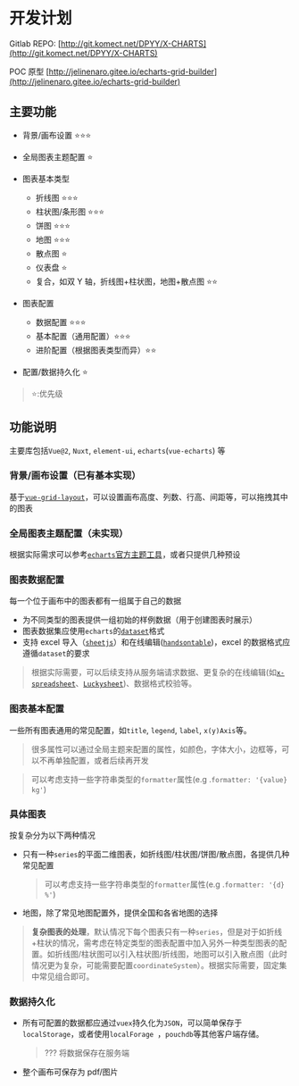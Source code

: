 # 开发计划

Gitlab REPO: [http://git.komect.net/DPYY/X-CHARTS](http://git.komect.net/DPYY/X-CHARTS)

POC 原型 [http://jelinenaro.gitee.io/echarts-grid-builder](http://jelinenaro.gitee.io/echarts-grid-builder)

## 主要功能

- 背景/画布设置 ⭐⭐⭐
- 全局图表主题配置 ⭐
- 图表基本类型

  - 折线图 ⭐⭐⭐
  - 柱状图/条形图 ⭐⭐⭐
  - 饼图 ⭐⭐⭐
  - 地图 ⭐⭐⭐
  - 散点图 ⭐
  - 仪表盘 ⭐
  - 复合，如双 Y 轴，折线图+柱状图，地图+散点图 ⭐⭐

- 图表配置

  - 数据配置 ⭐⭐⭐
  - 基本配置（通用配置）⭐⭐⭐
  - 进阶配置（根据图表类型而异）⭐⭐

- 配置/数据持久化 ⭐

> ⭐:优先级

## 功能说明

主要库包括`Vue@2`, `Nuxt`, `element-ui`, `echarts`(`vue-echarts`) 等

### 背景/画布设置（已有基本实现）

基于[`vue-grid-layout`](https://github.com/jbaysolutions/vue-grid-layout)，可以设置画布高度、列数、行高、间距等，可以拖拽其中的图表

### 全局图表主题配置（未实现）

根据实际需求可以参考[`echarts`官方主题工具](https://echarts.apache.org/zh/theme-builder.html)，或者只提供几种预设

### 图表数据配置

每一个位于画布中的图表都有一组属于自己的数据

- 为不同类型的图表提供一组初始的样例数据（用于创建图表时展示）
- 图表数据集应使用`echarts`的[`dataset`](https://echarts.apache.org/zh/tutorial.html#%E4%BD%BF%E7%94%A8%20dataset%20%E7%AE%A1%E7%90%86%E6%95%B0%E6%8D%AE)格式
- 支持 excel 导入（[`sheetjs`](https://github.com/SheetJS/sheetjs)）和在线编辑([`handsontable`](https://handsontable.com/docs/8.2.0/tutorial-introduction.html))，excel 的数据格式应遵循`dataset`的要求

> 根据实际需要，可以后续支持从服务端请求数据、更复杂的在线编辑(如[`x-spreadsheet`](https://myliang.github.io/x-spreadsheet/)、[`Luckysheet`](https://mengshukeji.github.io/LuckysheetDocs/))、数据格式校验等。

### 图表基本配置

一些所有图表通用的常见配置，如`title`, `legend`, `label`, `x(y)Axis`等。

> 很多属性可以通过全局主题来配置的属性，如颜色，字体大小，边框等，可以不再单独配置，或者后续再开发

> 可以考虑支持一些字符串类型的`formatter`属性(e.g .`formatter: '{value} kg'`)

### 具体图表

按复杂分为以下两种情况

- 只有一种`series`的平面二维图表，如折线图/柱状图/饼图/散点图，各提供几种常见配置

  > 可以考虑支持一些字符串类型的`formatter`属性(e.g .`formatter: '{d} %'`)

- 地图，除了常见地图配置外，提供全国和各省地图的选择

> **复杂图表的处理**，默认情况下每个图表只有一种`series`，但是对于如折线+柱状的情况，需考虑在特定类型的图表配置中加入另外一种类型图表的配置。如折线图/柱状图可以引入柱状图/折线图，地图可以引入散点图（此时情况更为复杂，可能需要配置`coordinateSystem`）。根据实际需要，固定集中常见组合即可。

### 数据持久化

- 所有可配置的数据都应通过`vuex`持久化为`JSON`，可以简单保存于`localStorage`，或者使用`localForage `，`pouchdb`等其他客户端存储。

  > ??? 将数据保存在服务端

- 整个画布可保存为 pdf/图片
